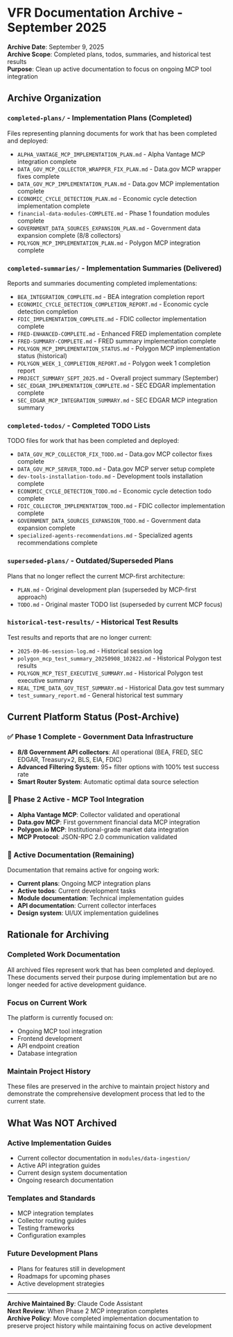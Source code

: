# VFR Documentation Archive - September 2025

**Archive Date**: September 9, 2025  
**Archive Scope**: Completed plans, todos, summaries, and historical test results  
**Purpose**: Clean up active documentation to focus on ongoing MCP tool integration

## Archive Organization

### `completed-plans/` - Implementation Plans (Completed)
Files representing planning documents for work that has been completed and deployed:

- `ALPHA_VANTAGE_MCP_IMPLEMENTATION_PLAN.md` - Alpha Vantage MCP integration complete
- `DATA_GOV_MCP_COLLECTOR_WRAPPER_FIX_PLAN.md` - Data.gov MCP wrapper fixes complete
- `DATA_GOV_MCP_IMPLEMENTATION_PLAN.md` - Data.gov MCP implementation complete
- `ECONOMIC_CYCLE_DETECTION_PLAN.md` - Economic cycle detection implementation complete
- `financial-data-modules-COMPLETE.md` - Phase 1 foundation modules complete
- `GOVERNMENT_DATA_SOURCES_EXPANSION_PLAN.md` - Government data expansion complete (8/8 collectors)
- `POLYGON_MCP_IMPLEMENTATION_PLAN.md` - Polygon MCP integration complete

### `completed-summaries/` - Implementation Summaries (Delivered)
Reports and summaries documenting completed implementations:

- `BEA_INTEGRATION_COMPLETE.md` - BEA integration completion report
- `ECONOMIC_CYCLE_DETECTION_COMPLETION_REPORT.md` - Economic cycle detection completion
- `FDIC_IMPLEMENTATION_COMPLETE.md` - FDIC collector implementation complete
- `FRED-ENHANCED-COMPLETE.md` - Enhanced FRED implementation complete
- `FRED-SUMMARY-COMPLETE.md` - FRED summary implementation complete
- `POLYGON_MCP_IMPLEMENTATION_STATUS.md` - Polygon MCP implementation status (historical)
- `POLYGON_WEEK_1_COMPLETION_REPORT.md` - Polygon week 1 completion report
- `PROJECT_SUMMARY_SEPT_2025.md` - Overall project summary (September)
- `SEC_EDGAR_IMPLEMENTATION_COMPLETE.md` - SEC EDGAR implementation complete
- `SEC_EDGAR_MCP_INTEGRATION_SUMMARY.md` - SEC EDGAR MCP integration summary

### `completed-todos/` - Completed TODO Lists
TODO files for work that has been completed and deployed:

- `DATA_GOV_MCP_COLLECTOR_FIX_TODO.md` - Data.gov MCP collector fixes complete
- `DATA_GOV_MCP_SERVER_TODO.md` - Data.gov MCP server setup complete
- `dev-tools-installation-todo.md` - Development tools installation complete
- `ECONOMIC_CYCLE_DETECTION_TODO.md` - Economic cycle detection todo complete
- `FDIC_COLLECTOR_IMPLEMENTATION_TODO.md` - FDIC collector implementation complete
- `GOVERNMENT_DATA_SOURCES_EXPANSION_TODO.md` - Government data expansion complete
- `specialized-agents-recommendations.md` - Specialized agents recommendations complete

### `superseded-plans/` - Outdated/Superseded Plans
Plans that no longer reflect the current MCP-first architecture:

- `PLAN.md` - Original development plan (superseded by MCP-first approach)
- `TODO.md` - Original master TODO list (superseded by current MCP focus)

### `historical-test-results/` - Historical Test Results
Test results and reports that are no longer current:

- `2025-09-06-session-log.md` - Historical session log
- `polygon_mcp_test_summary_20250908_102822.md` - Historical Polygon test results
- `POLYGON_MCP_TEST_EXECUTIVE_SUMMARY.md` - Historical Polygon test executive summary
- `REAL_TIME_DATA_GOV_TEST_SUMMARY.md` - Historical Data.gov test summary
- `test_summary_report.md` - General historical test summary

## Current Platform Status (Post-Archive)

### ✅ Phase 1 Complete - Government Data Infrastructure
- **8/8 Government API collectors**: All operational (BEA, FRED, SEC EDGAR, Treasury×2, BLS, EIA, FDIC)
- **Advanced Filtering System**: 95+ filter options with 100% test success rate
- **Smart Router System**: Automatic optimal data source selection

### 🔄 Phase 2 Active - MCP Tool Integration
- **Alpha Vantage MCP**: Collector validated and operational
- **Data.gov MCP**: First government financial data MCP integration
- **Polygon.io MCP**: Institutional-grade market data integration
- **MCP Protocol**: JSON-RPC 2.0 communication validated

### 📝 Active Documentation (Remaining)
Documentation that remains active for ongoing work:

- **Current plans**: Ongoing MCP integration plans
- **Active todos**: Current development tasks
- **Module documentation**: Technical implementation guides
- **API documentation**: Current collector interfaces
- **Design system**: UI/UX implementation guidelines

## Rationale for Archiving

### Completed Work Documentation
All archived files represent work that has been completed and deployed. These documents served their purpose during implementation but are no longer needed for active development guidance.

### Focus on Current Work
The platform is currently focused on:
- Ongoing MCP tool integration
- Frontend development
- API endpoint creation
- Database integration

### Maintain Project History
These files are preserved in the archive to maintain project history and demonstrate the comprehensive development process that led to the current state.

## What Was NOT Archived

### Active Implementation Guides
- Current collector documentation in `modules/data-ingestion/`
- Active API integration guides
- Current design system documentation
- Ongoing research documentation

### Templates and Standards
- MCP integration templates
- Collector routing guides
- Testing frameworks
- Configuration examples

### Future Development Plans
- Plans for features still in development
- Roadmaps for upcoming phases
- Active development strategies

---

**Archive Maintained By**: Claude Code Assistant  
**Next Review**: When Phase 2 MCP integration completes  
**Archive Policy**: Move completed implementation documentation to preserve project history while maintaining focus on active development